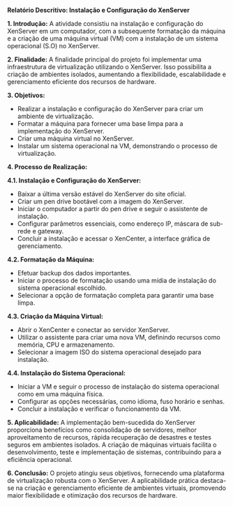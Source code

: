 **Relatório Descritivo: Instalação e Configuração do XenServer**

**1. Introdução:**
A atividade consistiu na instalação e configuração do XenServer em um computador, com a subsequente formatação da máquina e a criação de uma máquina virtual (VM) com a instalação de um sistema operacional (S.O) no XenServer.

**2. Finalidade:**
A finalidade principal do projeto foi implementar uma infraestrutura de virtualização utilizando o XenServer. Isso possibilita a criação de ambientes isolados, aumentando a flexibilidade, escalabilidade e gerenciamento eficiente dos recursos de hardware.

**3. Objetivos:**
- Realizar a instalação e configuração do XenServer para criar um ambiente de virtualização.
- Formatar a máquina para fornecer uma base limpa para a implementação do XenServer.
- Criar uma máquina virtual no XenServer.
- Instalar um sistema operacional na VM, demonstrando o processo de virtualização.

**4. Processo de Realização:**

**4.1. Instalação e Configuração do XenServer:**
- Baixar a última versão estável do XenServer do site oficial.
- Criar um pen drive bootável com a imagem do XenServer.
- Iniciar o computador a partir do pen drive e seguir o assistente de instalação.
- Configurar parâmetros essenciais, como endereço IP, máscara de sub-rede e gateway.
- Concluir a instalação e acessar o XenCenter, a interface gráfica de gerenciamento.

**4.2. Formatação da Máquina:**
- Efetuar backup dos dados importantes.
- Iniciar o processo de formatação usando uma mídia de instalação do sistema operacional escolhido.
- Selecionar a opção de formatação completa para garantir uma base limpa.

**4.3. Criação da Máquina Virtual:**
- Abrir o XenCenter e conectar ao servidor XenServer.
- Utilizar o assistente para criar uma nova VM, definindo recursos como memória, CPU e armazenamento.
- Selecionar a imagem ISO do sistema operacional desejado para instalação.

**4.4. Instalação do Sistema Operacional:**
- Iniciar a VM e seguir o processo de instalação do sistema operacional como em uma máquina física.
- Configurar as opções necessárias, como idioma, fuso horário e senhas.
- Concluir a instalação e verificar o funcionamento da VM.

**5. Aplicabilidade:**
A implementação bem-sucedida do XenServer proporciona benefícios como consolidação de servidores, melhor aproveitamento de recursos, rápida recuperação de desastres e testes seguros em ambientes isolados. A criação de máquinas virtuais facilita o desenvolvimento, teste e implementação de sistemas, contribuindo para a eficiência operacional.

**6. Conclusão:**
O projeto atingiu seus objetivos, fornecendo uma plataforma de virtualização robusta com o XenServer. A aplicabilidade prática destaca-se na criação e gerenciamento eficiente de ambientes virtuais, promovendo maior flexibilidade e otimização dos recursos de hardware.